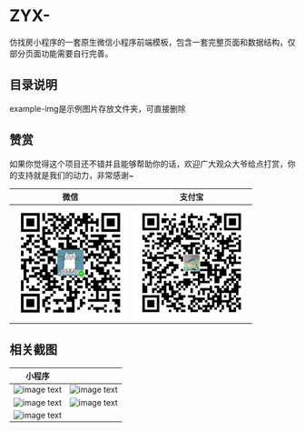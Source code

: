 # ZYX-
仿找房小程序的一套原生微信小程序前端模板，包含一套完整页面和数据结构，仅部分页面功能需要自行完善。

## 目录说明

example-img是示例图片存放文件夹，可直接删除

## 赞赏

如果你觉得这个项目还不错并且能够帮助你的话，欢迎广大观众大爷给点打赏，你的支持就是我们的动力，非常感谢~

|                       微信                       |                      支付宝                       |
| :----------------------------------------------: | :-----------------------------------------------: |
| <img src="./example-img/pay/weichat.png" width="200" /> | <img src="./example-img/pay/alipay.png" width="200" /> |


## 相关截图

|                        小程序                         |                                                       |
| :----------------------------------------------------: | :---------------------------------------------------: |
|      ![image text](../example-img/pay/1.png)       |    ![image text](./example-img/pay/2.png)    |
|      ![image text](../example-img/pay/3.png)       |    ![image text](./example-img/pay/4.png)    |
|      ![image text](../example-img/pay/5.png)       |